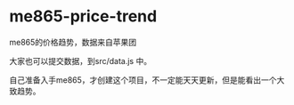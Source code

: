 me865-price-trend
=================

me865的价格趋势，数据来自苹果团

大家也可以提交数据，到src/data.js 中。

自己准备入手me865，才创建这个项目，不一定能天天更新，但是能看出一个大致趋势。

